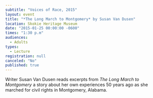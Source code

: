```yaml
---
subtitle: "Voices of Race, 2015"
layout: event
title: "*The Long March to Montgomery* by Susan Van Dusen"
location: Skokie Heritage Museum
date: "2015-01-25 00:00:00 -0600"
times: "1:30 p.m"
audiences: 
  - Adults
types: 
  - Lecture
registration: null
canceled: "No"
published: true
---
```


Writer Susan Van Dusen reads excerpts from *The Long March to Montgomery* a story about her own experiences 50 years ago as she marched for civil rights in Montgomery, Alabama.